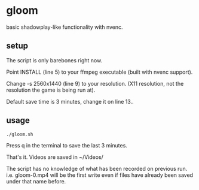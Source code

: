 # gloom

basic shadowplay-like functionality with nvenc.

## setup

The script is only barebones right now.

Point INSTALL (line 5) to your ffmpeg executable (built with nvenc support).

Change -s 2560x1440 (line 9) to your resolution.  (X11 resolution, not the resolution the game is being run at).

Default save time is 3 minutes, change it on line 13..

## usage

`./gloom.sh`

Press q in the terminal to save the last 3 minutes.


That's it.  Videos are saved in ~/Videos/

The script has no knowledge of what has been recorded on previous run. i.e. gloom-0.mp4 will be the first write even if files have already been saved under that name before.
